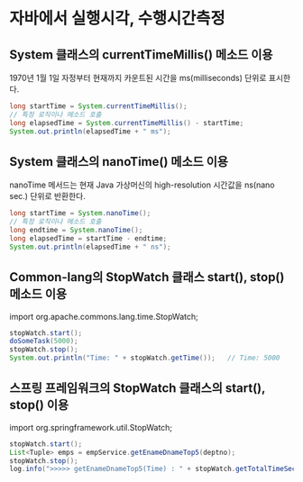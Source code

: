 # 자바에서 실행시각, 수행시간측정

## System 클래스의 currentTimeMillis() 메소드 이용

1970년 1월 1일 자정부터 현재까지 카운트된 시간을 ms(milliseconds) 단위로 표시한다.
 
```java
long startTime = System.currentTimeMillis();
// 특정 로직이나 메소드 호출
long elapsedTime = System.currentTimeMillis() - startTime;
System.out.println(elapsedTime + " ms");
```

## System 클래스의 nanoTime() 메소드 이용

nanoTime 메서드는 현재 Java 가상머신의 high-resolution 시간값을 ns(nano sec.) 단위로 반환한다.
 
```java
long startTime = System.nanoTime();
// 특정 로직이나 메소드 호출
long endtime = System.nanoTime();
long elapsedTime = startTime - endtime;
System.out.println(elapsedTime + " ns");
```

## Common-lang의 StopWatch 클래스 start(), stop() 메소드 이용

import org.apache.commons.lang.time.StopWatch;

```java
stopWatch.start();
doSomeTask(5000);
stopWatch.stop();
System.out.println("Time: " + stopWatch.getTime());   // Time: 5000
```

## 스프링 프레임워크의 StopWatch 클래스의 start(), stop() 이용

import org.springframework.util.StopWatch;

```java
stopWatch.start();
List<Tuple> emps = empService.getEnameDnameTop5(deptno);
stopWatch.stop();
log.info(">>>>> getEnameDnameTop5(Time) : " + stopWatch.getTotalTimeSeconds());
```
